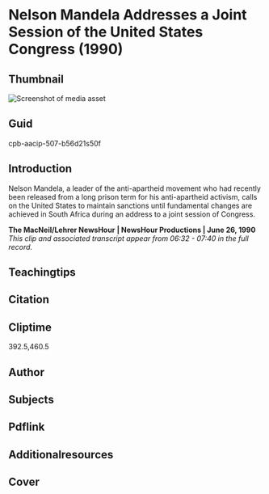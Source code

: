 # Nelson Mandela Addresses a Joint Session of the United States Congress (1990)



## Thumbnail

![Screenshot of media asset](https://s3.amazonaws.com/americanarchive.org/primary_source_sets/11-507-b56d21s50f.jpg "Screenshot media asset")

## Guid
cpb-aacip-507-b56d21s50f

## Introduction

Nelson Mandela, a leader of the anti-apartheid movement who had recently been released from a long prison term for his anti-apartheid activism, calls on the United States to maintain sanctions until fundamental changes are achieved in South Africa during an address to a joint session of Congress. 



<b>The MacNeil/Lehrer NewsHour</b>
<b>| NewsHour Productions | June 26, 1990</b>
<i>This clip and associated transcript appear from 06:32 - 07:40 in the full record.</i>

## Teachingtips

## Citation

## Cliptime

392.5,460.5
## Author
## Subjects
## Pdflink
## Additionalresources
## Cover
